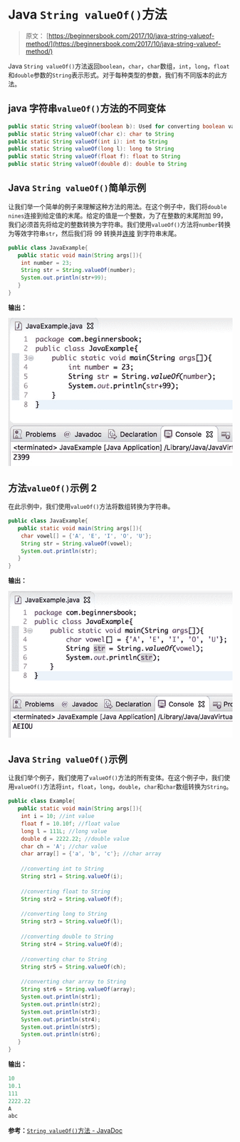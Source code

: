 # Java `String valueOf()`方法

> 原文： [https://beginnersbook.com/2017/10/java-string-valueof-method/](https://beginnersbook.com/2017/10/java-string-valueof-method/)

Java `String valueOf()`方法返回`boolean`，`char`，`char`数组，`int`，`long`，`float`和`double`参数的`String`表示形式。对于每种类型的参数，我们有不同版本的此方法。

## java 字符串`valueOf()`方法的不同变体

```java
public static String valueOf(boolean b): Used for converting boolean value to a String
public static String valueOf(char c): char to String
public static String valueOf(int i): int to String
public static String valueOf(long l): long to String
public static String valueOf(float f): float to String
public static String valueOf(double d): double to String
```

## Java `String valueOf()`简单示例

让我们举一个简单的例子来理解这种方法的用法。在这个例子中，我们将`double nines`连接到给定值的末尾。给定的值是一个整数，为了在整数的末尾附加 99，我们必须首先将给定的整数转换为字符串。我们使用`valueOf()`方法将`number`转换为等效字符串`str`，然后我们将 99 转换并[连接](https://beginnersbook.com/2013/12/java-string-concat-method-example/) 到字符串末尾。

```java
public class JavaExample{  
   public static void main(String args[]){  
	int number = 23;  
	String str = String.valueOf(number);  
	System.out.println(str+99); 
   }
}
```

**输出：**

![java string valueof method example](img/2a7237ecf9775237734a2ab24fd7b615.jpg)

## 方法`valueOf()`示例 2

在此示例中，我们使用`valueOf()`方法将数组转换为字符串。

```java
public class JavaExample{  
   public static void main(String args[]){  
	char vowel[] = {'A', 'E', 'I', 'O', 'U'}; 
	String str = String.valueOf(vowel);  
	System.out.println(str); 
   }
}
```

**输出：**

![String valueOf() method in Java Example](img/bcb730865d052a7a3f2c234d777148c4.jpg)

## Java `String valueOf()`示例

让我们举个例子，我们使用了`valueOf()`方法的所有变体。在这个例子中，我们使用`valueOf()`方法将`int`，`float`，`long`，`double`，`char`和`char`数组转换为`String`。

```java
public class Example{  
   public static void main(String args[]){  
	int i = 10; //int value
	float f = 10.10f; //float value
	long l = 111L; //long value
	double d = 2222.22; //double value
	char ch = 'A'; //char value
	char array[] = {'a', 'b', 'c'}; //char array

	//converting int to String
	String str1 = String.valueOf(i); 

	//converting float to String
	String str2 = String.valueOf(f); 

	//converting long to String
	String str3 = String.valueOf(l);

	//converting double to String
	String str4 = String.valueOf(d);

	//converting char to String
	String str5 = String.valueOf(ch);

	//converting char array to String
	String str6 = String.valueOf(array);
	System.out.println(str1);
	System.out.println(str2);
	System.out.println(str3);
	System.out.println(str4);
	System.out.println(str5);
	System.out.println(str6);
   }
}
```

**输出：**

```java
10
10.1
111
2222.22
A
abc
```

**参考：**[`String valueOf()`方法 - JavaDoc](https://docs.oracle.com/javase/7/docs/api/java/lang/String.html#valueOf(boolean))